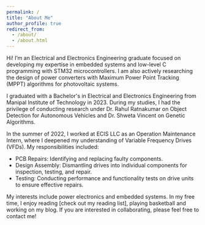 ```yaml
---
permalink: /
title: "About Me"
author_profile: true
redirect_from: 
  - /about/
  - /about.html
---
```

 
Hi! I’m an Electrical and Electronics Engineering graduate focused on developing my expertise in embedded systems and low-level C programming with STM32 microcontrollers. I am also actively researching the design of power converters with Maximum Power Point Tracking (MPPT) algorithms for photovoltaic systems.  
  
I graduated with a Bachelor's in Electrical and Electronics Engineering from Manipal Institute of Technology in 2023. During my studies, I had the privilege of conducting research under Dr. Rahul Ratnakumar on Object Detection for Autonomous Vehicles and Dr. Shweta Vincent on Genetic Algorithms.   
  
In the summer of 2022, I worked at ECIS LLC as an Operation Maintenance Intern, where I deepened my understanding of Variable Frequency Drives (VFDs). My responsibilities included:  
- PCB Repairs: Identifying and replacing faulty components.    
- Design Assembly: Dismantling drives into individual components for inspection, testing, and repair.  
- Testing: Conducting performance and functionality tests on drive units to ensure effective repairs.  

My interests include power electronics and embedded systems. In my free time, I enjoy reading [check out my reading list], playing basketball and working on my blog. If you are interested in collaborating, please feel free to contact me!